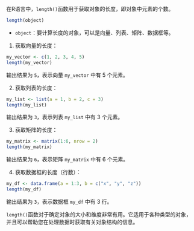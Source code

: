 在R语言中，`length()`函数用于获取对象的长度，即对象中元素的个数。
```R
length(object)
```
- `object`：要计算长度的对象，可以是向量、列表、矩阵、数据框等。

1. 获取向量的长度：
```R
my_vector <- c(1, 2, 3, 4, 5)
length(my_vector)
```
输出结果为 `5`，表示向量 `my_vector` 中有 5 个元素。

2. 获取列表的长度：
```R
my_list <- list(a = 1, b = 2, c = 3)
length(my_list)
```
输出结果为 `3`，表示列表 `my_list` 中有 3 个元素。

3. 获取矩阵的长度：
```R
my_matrix <- matrix(1:6, nrow = 2)
length(my_matrix)
```
输出结果为 `6`，表示矩阵 `my_matrix` 中有 6 个元素。

4. 获取数据框的长度（行数）：
```R
my_df <- data.frame(a = 1:3, b = c("x", "y", "z"))
length(my_df)
```
输出结果为 `3`，表示数据框 `my_df` 中有 3 行。

`length()`函数对于确定对象的大小和维度非常有用。它适用于各种类型的对象，并且可以帮助您在处理数据时获取有关对象结构的信息。